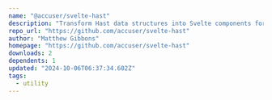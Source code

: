 ```yaml
---
name: "@accuser/svelte-hast"
description: "Transform Hast data structures into Svelte components for rendering."
repo_url: "https://github.com/accuser/svelte-hast"
author: "Matthew Gibbons"
homepage: "https://github.com/accuser/svelte-hast"
downloads: 2
dependents: 1
updated: "2024-10-06T06:37:34.602Z"
tags: 
  - utility
---
```

